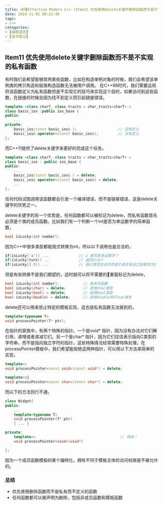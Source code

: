 ```yaml
---
title: 读薄Effective Modern C++ (Item11 优先使用delete关键字删除函数而不是不实现的私有函数)
date: 2018-11-01 00:22:48
tags:
- c++
categories:
- [编程语言]
- [读书笔记]
---
```


## Item11 优先使用delete关键字删除函数而不是不实现的私有函数 
有时我们会希望能够禁用某些函数，比如在构造单例对象的时候，我们会希望该单例类的拷贝构造和赋值构造函数无法被用户调用。
在C++98时代，我们需要运用将该函数定义为私有函数但是不实现它的技巧来实现这个目的，如果访问到这些函数，在链接的时候会因为找不到定义而引起链接错误。
```cpp
template <class charT, class traits = char_traits<charT> >
class basic_ios :public ios_base {
public:
	...
private:
	basic_ios(const basic_ios& );                   // 没有定义
	basic_ios& operator=(const basic_ios&);         // 没有定义
};
```
而C++11提供了delete关键字来更好的完成这个任务。
```cpp
template <class charT, class traits = char_traits<charT> >
class basic_ios : public ios_base {
public:
    ...
    basic_ios(const basic_ios& ) = delete;
    basic_ios& operator=(const basic_ios&) = delete;
    ...
};
```
任何代码试图调用该函数都会引发一个编译错误，而不是链接错误，这是delete关键字的优势之一。

delete关键字的另一个优势是，任何函数都可以被标记为delete，而私有函数首先必须是个类的成员函数。比如我们有一个判断一个int是否为幸运数字的简单函数，
```cpp
bool isLucky(int number);
```
因为C++中很多类型都能隐式转换为int，所以以下调用也是合法的，
```cpp
if(isLucky('a')) ...              // a 是否是幸运数字？
if(isLucky(ture)) ...             // 返回true?
if(isLucky(3.5)) ...              // 我们是否应该在检查它是否幸运之前裁剪为3？
```

但是有些转换不是我们期望的，这时就可以将不需要的重载标记为delete，
```cpp
bool isLucky(int number);           // 原本的函数
bool isLucky(char) = delete;        // 拒绝char类型
bool isLucky(bool) = delete;        // 拒绝bool类型
bool isLucky(double) = delete;      // 拒绝double和float类型
```

delete还可以用来禁止特定的模板实现，这也是私有函数无法做到的。
```cpp
template<typename T>
void processPointer(T* ptr);
```
在指针的家族中，有两个特殊的指针。一个是void* 指针，因为没有办法对它们解引用，递增或者递减它们。另一个是char* 指针，因为它们往往表示指向C类型的字符串，而不是指向独立字符的指针。这些特殊情况经常需要特殊处理，在processPointer模板中，我们希望能拒绝这两种指针，可以用以下方法来简单的实现，
```cpp
template<>
void processPointer<const void>(const void*) = delete;

template<>
void processPointer<const char>(const char*) = delete;
```
而以下的方法则行不通，
```cpp
class Widget{
public:
    ...
    template<typename T>
    void processPointer(T* ptr)
    { ... }

private:
    template<>                                       // 错误！
    void processPointer<void>(void*)

};
```
因为一个成员函数模板的某个偏特化，拥有不同于模板主体的访问权限是不被允许的。

### 总结
- 优先使用删除函数而不是私有而不定义的函数
- 任何函数都可以被声明为删除，包括非成员函数和模板函数
